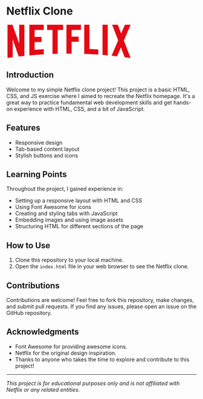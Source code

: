 # Netflix Clone

![Netflix Clone Logo](img/logo.png)

## Introduction

Welcome to my simple Netflix clone project! This project is a basic HTML, CSS, and JS exercise where I aimed to recreate the Netflix homepage. It's a great way to practice fundamental web development skills and get hands-on experience with HTML, CSS, and a bit of JavaScript.

## Features

- Responsive design
- Tab-based content layout
- Stylish buttons and icons

## Learning Points

Throughout the project, I gained experience in:

- Setting up a responsive layout with HTML and CSS
- Using Font Awesome for icons
- Creating and styling tabs with JavaScript
- Embedding images and using image assets
- Structuring HTML for different sections of the page

## How to Use

1. Clone this repository to your local machine.
2. Open the `index.html` file in your web browser to see the Netflix clone.

## Contributions

Contributions are welcome! Feel free to fork this repository, make changes, and submit pull requests. If you find any issues, please open an issue on the GitHub repository.

## Acknowledgments

- Font Awesome for providing awesome icons.
- Netflix for the original design inspiration.
- Thanks to anyone who takes the time to explore and contribute to this project!

---

_This project is for educational purposes only and is not affiliated with Netflix or any related entities._
